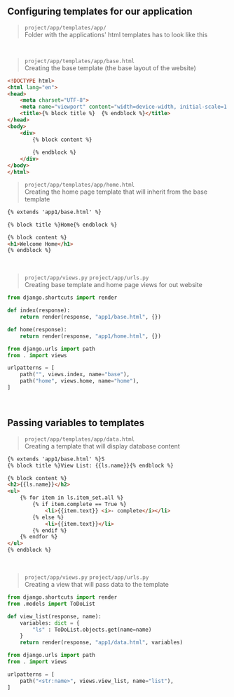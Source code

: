 ## Configuring templates for our application

> `project/app/templates/app/` <br>
> Folder with the applications' html templates has to look like this

<br>

> `project/app/templates/app/base.html` <br>
> Creating the base template (the base layout of the website)

```html
<!DOCTYPE html>
<html lang="en">
<head>
    <meta charset="UTF-8">
    <meta name="viewport" content="width=device-width, initial-scale=1.0">
    <title>{% block title %}  {% endblock %}</title>
</head>
<body>
    <div>
        {% block content %}
            
        {% endblock %}
    </div>
</body>
</html>
```

> `project/app/templates/app/home.html` <br>
> Creating the home page template that will inherit from the base template

```html
{% extends 'app1/base.html' %}

{% block title %}Home{% endblock %}

{% block content %}
<h1>Welcome Home</h1>
{% endblock %}
```

<br>

> `project/app/views.py` `project/app/urls.py` <br>
> Creating base template and home page views for out website

```python
from django.shortcuts import render

def index(response):
    return render(response, "app1/base.html", {})

def home(response):
    return render(response, "app1/home.html", {})

```
```python
from django.urls import path
from . import views

urlpatterns = [
    path("", views.index, name="base"),
    path("home", views.home, name="home"),
]
```

<br>

## Passing variables to templates

> `project/app/templates/app/data.html` <br>
> Creating a template that will display database content

```html
{% extends 'app1/base.html' %}S
{% block title %}View List: {{ls.name}}{% endblock %}

{% block content %}
<h2>{{ls.name}}</h2>
<ul>
    {% for item in ls.item_set.all %}
        {% if item.complete == True %}
            <li>{{item.text}} <i>- complete</i></li>
        {% else %}
            <li>{{item.text}}</li>
        {% endif %}
    {% endfor %}
</ul>
{% endblock %}
```
<br>

> `project/app/views.py` `project/app/urls.py` <br>
> Creating a view that will pass data to the template

```python
from django.shortcuts import render
from .models import ToDoList

def view_list(response, name):  
    variables: dict = {
        "ls" : ToDoList.objects.get(name=name)
    }
    return render(response, "app1/data.html", variables)
```
```python
from django.urls import path
from . import views

urlpatterns = [
    path("<str:name>", views.view_list, name="list"),
]
```